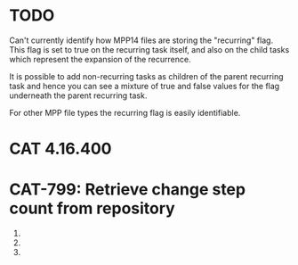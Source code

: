 # TODO
Can't currently identify how MPP14 files are storing the "recurring" flag.
This flag is set to true on the recurring task itself, and also on the child tasks
which represent the expansion of the recurrence.

It is possible to add non-recurring tasks as children of the parent recurring task
and hence you can see a mixture of true and false values for the flag underneath the
parent recurring task.

For other MPP file types the recurring flag is easily identifiable.    


# CAT 4.16.400
# CAT-799: Retrieve change step count from repository
1. 
2. 
3. 
